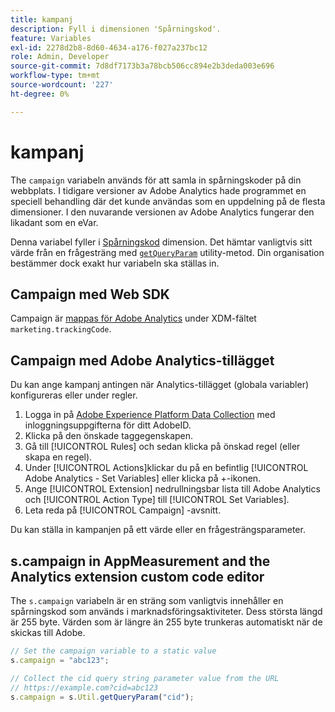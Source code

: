 ```yaml
---
title: kampanj
description: Fyll i dimensionen 'Spårningskod'.
feature: Variables
exl-id: 2278d2b8-8d60-4634-a176-f027a237bc12
role: Admin, Developer
source-git-commit: 7d8df7173b3a78bcb506cc894e2b3deda003e696
workflow-type: tm+mt
source-wordcount: '227'
ht-degree: 0%

---
```


# kampanj

The `campaign` variabeln används för att samla in spårningskoder på din webbplats. I tidigare versioner av Adobe Analytics hade programmet en speciell behandling där det kunde användas som en uppdelning på de flesta dimensioner. I den nuvarande versionen av Adobe Analytics fungerar den likadant som en eVar.

Denna variabel fyller i [Spårningskod](/help/components/dimensions/tracking-code.md) dimension. Det hämtar vanligtvis sitt värde från en frågesträng med [`getQueryParam`](/help/implement/vars/plugins/getqueryparam.md) utility-metod. Din organisation bestämmer dock exakt hur variabeln ska ställas in.

## Campaign med Web SDK

Campaign är [mappas för Adobe Analytics](https://experienceleague.adobe.com/docs/analytics/implementation/aep-edge/variable-mapping.html) under XDM-fältet `marketing.trackingCode`.

## Campaign med Adobe Analytics-tillägget

Du kan ange kampanj antingen när Analytics-tillägget (globala variabler) konfigureras eller under regler.

1. Logga in på [Adobe Experience Platform Data Collection](https://experience.adobe.com/data-collection) med inloggningsuppgifterna för ditt AdobeID.
2. Klicka på den önskade taggegenskapen.
3. Gå till [!UICONTROL Rules] och sedan klicka på önskad regel (eller skapa en regel).
4. Under [!UICONTROL Actions]klickar du på en befintlig [!UICONTROL Adobe Analytics - Set Variables] eller klicka på +-ikonen.
5. Ange [!UICONTROL Extension] nedrullningsbar lista till Adobe Analytics och [!UICONTROL Action Type] till [!UICONTROL Set Variables].
6. Leta reda på [!UICONTROL Campaign] -avsnitt.

Du kan ställa in kampanjen på ett värde eller en frågesträngsparameter.

## s.campaign in AppMeasurement and the Analytics extension custom code editor

The `s.campaign` variabeln är en sträng som vanligtvis innehåller en spårningskod som används i marknadsföringsaktiviteter. Dess största längd är 255 byte. Värden som är längre än 255 byte trunkeras automatiskt när de skickas till Adobe.

```js
// Set the campaign variable to a static value
s.campaign = "abc123";

// Collect the cid query string parameter value from the URL
// https://example.com?cid=abc123
s.campaign = s.Util.getQueryParam("cid");
```

